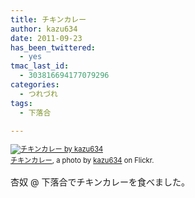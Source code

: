 ```yaml
---
title: チキンカレー
author: kazu634
date: 2011-09-23
has_been_twittered:
  - yes
tmac_last_id:
  - 303816694177079296
categories:
  - つれづれ
tags:
  - 下落合

---
```

<div style="margin: 0 0 10px 0; padding: 0; font-size: 0.8em; line-height: 1.6em;">
<a href="http://www.flickr.com/photos/42332031@N02/6173817939/" onclick="__gaTracker('send', 'event', 'outbound-article', 'http://www.flickr.com/photos/42332031@N02/6173817939/', '');" title="チキンカレー"><img src="http://farm7.static.flickr.com/6164/6173817939_db13a9559c.jpg" alt="チキンカレー by kazu634" /></a><br /> <span style="margin: 0;"><a href="http://www.flickr.com/photos/42332031@N02/6173817939/" onclick="__gaTracker('send', 'event', 'outbound-article', 'http://www.flickr.com/photos/42332031@N02/6173817939/', 'チキンカレー');">チキンカレー</a>, a photo by <a href="http://www.flickr.com/photos/42332031@N02/" onclick="__gaTracker('send', 'event', 'outbound-article', 'http://www.flickr.com/photos/42332031@N02/', 'kazu634');">kazu634</a> on Flickr.</span>
</div>

杏奴 @ 下落合でチキンカレーを食べました。
